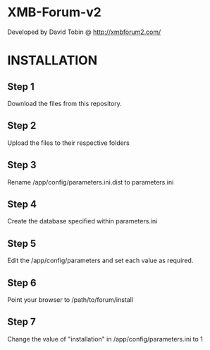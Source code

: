 XMB-Forum-v2
============
Developed by David Tobin @ http://xmbforum2.com/

INSTALLATION
============

Step 1
------------

Download the files from this repository.

Step 2
------------

Upload the files to their respective folders
  
Step 3
------------

Rename /app/config/parameters.ini.dist to parameters.ini

Step 4
------------

Create the database specified within parameters.ini

Step 5
------------

Edit the /app/config/parameters and set each value as required.

Step 6
------------

Point your browser to /path/to/forum/install

Step 7
------------

Change the value of "installation" in /app/config/parameters.ini to 1